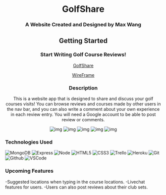 <div id="description" align="center">

# GolfShare

### A Website Created and Designed by Max Wang

## Getting Started

### Start Writing Golf Course Reviews!

[GolfShare](https://golf-course-reviews-3737.herokuapp.com/)

[WireFrame](https://trello.com/b/iMzTW3yd/golf-course-review)


### Description

This is a website app that is designed to share and discuss your golf courses
visits! You can browse reviews and courses made by other users in the nav bar,
and you can also write a comment about your own experience in each review entry.
You will need a Google account to be able to post review or comments. 

![img](https://i.imgur.com/dwOTBHo.jpg)
![img](https://i.imgur.com/acT6rQQ.png)
![img](https://i.imgur.com/FmdzRat.png)
![img](https://i.imgur.com/fN3f11t.png)
![img](https://i.imgur.com/VIECaW3.png)

</div>


### Technologies Used

![MongoDB](https://img.shields.io/badge/-MongoDB-05122A?style=flat&logo=mongodb)
![Express](https://img.shields.io/badge/-Express-05122A?style=flat&logo=express)
![Node](https://img.shields.io/badge/-Node.js-05122A?style=flat&logo=node.js)
![HTML5](https://img.shields.io/badge/-HTML5-05122A?style=flat&logo=html5)
![CSS3](https://img.shields.io/badge/-CSS-05122A?style=flat&logo=css3)
![Trello](https://img.shields.io/badge/-Trello-05122A?style=flat&logo=trello)
![Heroku](https://img.shields.io/badge/-Heroku-05122A?style=flat&logo=heroku)
![Git](https://img.shields.io/badge/-Git-05122A?style=flat&logo=git)
![Github](https://img.shields.io/badge/-GitHub-05122A?style=flat&logo=github)
![VSCode](https://img.shields.io/badge/-VS_Code-05122A?style=flat&logo=visualstudio)


### Upcoming Features
-Suggested locations when typing in the course locations.
-Livechat features for users.
-Users can also post reviews about their club sets.